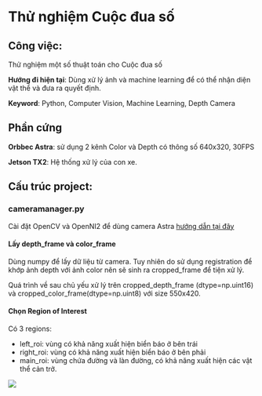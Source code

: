 # Thử nghiệm Cuộc đua số

## Công việc: 
Thử nghiệm một số thuật toán cho Cuộc đua số

**Hướng đi hiện tại**: Dùng xử lý ảnh và machine learning để có thể nhận diện vật thể và đưa ra quyết định.

**Keyword**: Python, Computer Vision, Machine Learning, Depth Camera

## Phần cứng
**Orbbec Astra**: sử dụng 2 kênh Color và Depth có thông số 640x320, 30FPS

**Jetson TX2**: Hệ thống xử lý của con xe.

## Cấu trúc project:

### cameramanager.py
Cài đặt OpenCV và OpenNI2 để dùng camera Astra [hướng dẫn tại đây](https://astra-wiki.readthedocs.io/)

#### Lấy depth_frame và color_frame
Dùng numpy để lấy dữ liệu từ camera. Tuy nhiên do sử dụng registration để khớp ảnh depth với ảnh color nên sẽ sinh ra cropped_frame để tiện xử lý. 

Quá trình về sau chủ yếu xử lý trên cropped_depth_frame (dtype=np.uint16) và cropped_color_frame(dtype=np.uint8) với size 550x420.

#### Chọn Region of Interest
Có 3 regions:
- left_roi: vùng có khả năng xuất hiện biển báo ở bên trái
- right_roi: vùng có khả năng xuất hiện biển báo ở bên phải
- main_roi: vùng chứa đường và làn đường, có khả năng xuất hiện các vật thể cản trở.

![]('/data/demo_1.png')







